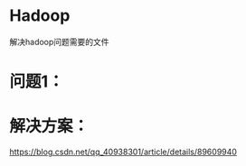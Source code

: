 # Hadoop
解决hadoop问题需要的文件

# 问题1：
# 解决方案：
https://blog.csdn.net/qq_40938301/article/details/89609940

